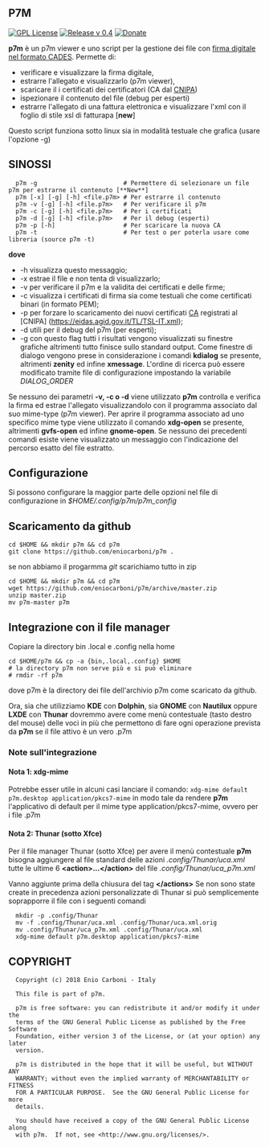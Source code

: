 ## P7M

[![GPL License](https://img.shields.io/badge/license-GPL-blue.svg)](https://www.gnu.org/licenses/)
[![Release v 0.4](https://img.shields.io/badge/release-v.0.4-green.svg)](https://github.com/eniocarboni/p7m)
[![Donate](https://img.shields.io/badge/Donate-PayPal-green.svg)](https://www.paypal.me/EnioCarboni/5)

**p7m** è un p7m viewer e uno script per la gestione dei file con [firma digitale nel formato CADES](https://quoll.it/firma-digitale-p7m-come-estrarre-il-contenuto/).
Permette di:
* verificare e visualizzare la firma digitale, 
* estrarre l'allegato e visualizzarlo (p7m viewer),
* scaricare il i certificati dei certificatori (CA dal [CNIPA](http://archivio.cnipa.gov.it/site/it-IT/))
* ispezionare il contenuto del file (debug per esperti)
* estrarre l'allegato di una fattura elettronica e visualizzare l'xml con il foglio di stile xsl di fatturapa [**new**]

Questo script funziona sotto linux sia in modalità testuale che grafica (usare l'opzione -g)

## SINOSSI
```
  p7m -g                        # Permettere di selezionare un file p7m per estrarne il contenuto [**New**]
  p7m [-x] [-g] [-h] <file.p7m> # Per estrarre il contenuto
  p7m -v [-g] [-h] <file.p7m>   # Per verificare il p7m
  p7m -c [-g] [-h] <file.p7m>   # Per i certificati
  p7m -d [-g] [-h] <file.p7m>   # Per il debug (esperti)
  p7m -p [-h]                   # Per scaricare la nuova CA
  p7m -t                        # Per test o per poterla usare come libreria (source p7m -t)
```

**dove**
* -h
  visualizza questo messaggio;
* -x
  estrae il file e non tenta di visualizzarlo;
* -v
  per verificare il p7m e la validita dei certificati e delle firme;
* -c
  visualizza i certificati di firma sia come testuali che come certificati binari (in formato PEM);
* -p
  per forzare lo scaricamento dei nuovi certificati [CA](https://it.wikipedia.org/wiki/Certificate_authority) registrati al [CNIPA] (https://eidas.agid.gov.it/TL/TSL-IT.xml);
* -d
  utili per il debug del p7m (per esperti);
* -g
  con questo flag tutti i risultati vengono visualizzati su finestre grafiche altrimenti tutto finisce sullo standard output.
  Come finestre di dialogo vengono prese in considerazione i comandi **kdialog** se presente, altrimenti **zenity** ed infine **xmessage**.
  L'ordine di ricerca può essere modificato tramite file di configurazione impostando la variabile *DIALOG_ORDER*

Se nessuno dei parametri **-v, -c o -d** viene utilizzato **p7m** controlla e verifica la firma ed estrae l'allegato visualizzandolo con il programma associato dal suo mime-type (p7m viewer).
Per aprire il programma associato ad uno specifico mime type viene utilizzato il comando **xdg-open** se presente, altrimenti **gvfs-open** ed infine **gnome-open**.
Se nessuno dei precedenti comandi esiste viene visualizzato un messaggio con l'indicazione del percorso esatto del file estratto.

## Configurazione
Si possono configurare la maggior parte delle opzioni nel file di configurazione in *$HOME/.config/p7m/p7m_config*
## Scaricamento da github
```
cd $HOME && mkdir p7m && cd p7m
git clone https://github.com/eniocarboni/p7m .
```
se non abbiamo il progarmma *git* scarichiamo tutto in zip
```
cd $HOME && mkdir p7m && cd p7m
wget https://github.com/eniocarboni/p7m/archive/master.zip
unzip master.zip
mv p7m-master p7m
```
## Integrazione con il file manager
Copiare la directory bin .local e .config nella home
```
cd $HOME/p7m && cp -a {bin,.local,.config} $HOME
# la directory p7m non serve più e si può eliminare
# rmdir -rf p7m
```
dove p7m è la directory dei file dell'archivio p7m come scaricato da github.

Ora, sia che utilizziamo **KDE** con **Dolphin**, sia **GNOME** con **Nautilux** oppure **LXDE** con **Thunar** dovremmo avere come menù contestuale (tasto destro del mouse) delle voci in più che permettono di fare ogni operazione prevista da **p7m** se il file attivo è un vero .p7m

### Note sull'integrazione

#### Nota 1: xdg-mime
Potrebbe esser utile in alcuni casi lanciare il comando:
```xdg-mime default p7m.desktop application/pkcs7-mime```
in modo tale da rendere **p7m** l'applicativo di default per il mime type application/pkcs7-mime, ovvero per i file .p7m

#### Nota 2: Thunar (sotto Xfce)
Per il file manager Thunar (sotto Xfce) per avere il menù contestuale **p7m** bisogna aggiungere al file standard delle azioni *.config/Thunar/uca.xml* tutte le ultime 6 **&lt;action>...&lt;/action>** del file *.config/Thunar/uca_p7m.xml*

Vanno aggiunte prima della chiusura del tag **&lt;/actions>**
Se non sono state create in precedenza azioni personalizzate di Thunar si può semplicemente soprapporre il file con i seguenti comandi
```
  mkdir -p .config/Thunar
  mv -f .config/Thunar/uca.xml .config/Thunar/uca.xml.orig
  mv .config/Thunar/uca_p7m.xml .config/Thunar/uca.xml
  xdg-mime default p7m.desktop application/pkcs7-mime
```
## COPYRIGHT

      Copyright (c) 2018 Enio Carboni - Italy

      This file is part of p7m.

      p7m is free software: you can redistribute it and/or modify it under the 
      terms of the GNU General Public License as published by the Free Software 
      Foundation, either version 3 of the License, or (at your option) any later
      version.

      p7m is distributed in the hope that it will be useful, but WITHOUT ANY 
      WARRANTY; without even the implied warranty of MERCHANTABILITY or FITNESS 
      FOR A PARTICULAR PURPOSE.  See the GNU General Public License for more 
      details.

      You should have received a copy of the GNU General Public License along 
      with p7m.  If not, see <http://www.gnu.org/licenses/>.


